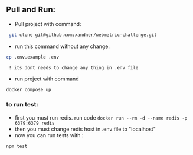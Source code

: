 ## Pull and Run:
- Pull project with command:
```bash
 git clone git@github.com:xandner/webmetric-challenge.git
 ```

 - run this command without any change:
 ```bash
cp .env.example .env
 ```
 ` ! its dont needs to change any thing in .env file`

 - run project with command 
 ```bash
docker compose up
```

### to run test:
+ first you must run redis. run code ` docker run --rm -d --name redis -p 6379:6379 redis `
+ then you must change redis host in .env file to "localhost"
+ now you can run tests with : 
```bash
npm test
```